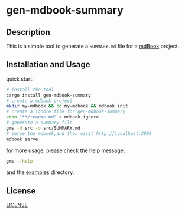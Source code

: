 # gen-mdbook-summary

## Description

This is a simple tool to generate a `SUMMARY.md` file for a [mdBook](https://github.com/rust-lang/mdBook) project.

## Installation and Usage

quick start:

```zsh
# install the tool
cargo install gen-mdbook-summary
# create a mdbook project
mkdir my-mdbook && cd my-mdbook && mdbook init
# create a ignore file for gen-mdbook-summary
echo "**/readme.md" > mdbook.ignore
# generate a summary file
gms -d src -o src/SUMMARY.md
# serve the mdbook,and then visit http://localhost:3000
mdbook serve
```

for more usage, please check the help message:

```zsh
gms --help
```

and the [examples](./example) directory.

## License

[LICENSE](./LICENSE)